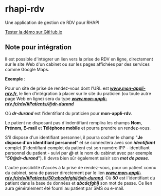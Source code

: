 # rhapi-rdv
Une application de gestion de RDV pour RHAPI

[Tester la démo sur GitHub.io](https://rhapi-project.github.io/rhapi-rdv)


## Note pour intégration

Il est possible d'intégrer un lien vers la prise de RDV en ligne, directement sur le site Web d'un cabinet ou sur les pages affichées par des services comme Google Maps.

**Exemple** : 

Pour un site de prise de rendez-vous dont l'URL est _**www.mon-appli-rdv.fr**_, le lien d'intégration à placer sur le site du praticien (ou toute autre page Web en ligne) sera du type _**www.mon-appli-rdv.fr/rdv/#Patients/@dr-durand**_

Où **_dr-durand_** est l'identifiant du praticien pour **mon-appli-rdv**.

Le patient ne disposant pas d'indentifiant remplira les champs **Nom**, **Prénom**, **E-mail** et **Téléphone mobile** et pourra prendre un rendez-vous.

S'il dispose d'un identifiant personnel, il pourra cocher le champ "**Je dispose d'un identifiant personnel**" et se connectera avec son **_identifiant_** complet (l'identifiant complet du patient est son numéro IPP - identifiant personnel du patient - suivi par **_@_** et le nom du cabinet avec par exemple "**_50@dr-durand_**"). Il devra bien sûr également saisir son **_mot de passe_**.

L'autre possibilité d'accès à la prise de rendez-vous, pour un patient connu du cabinet, sera de passer directement par le lien **_www.mon-appli-rdv.fr/rdv/#Patients/50:abcdefghij@dr-durand_**. Où **_50_** est l'identifiant du patient dans la base de données et **_abcdefghij_** son mot de passe. Ce lien aura généralement été fourni au patient par SMS ou e-mail.
